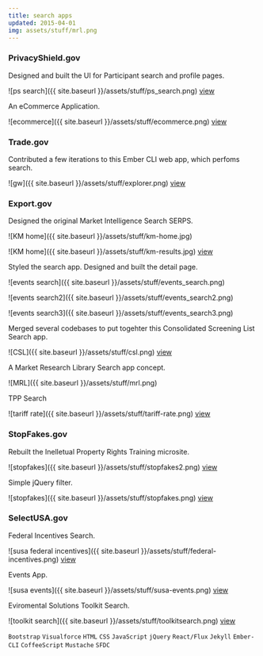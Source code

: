 ```yaml
---
title: search apps
updated: 2015-04-01 
img: assets/stuff/mrl.png
---
```


### PrivacyShield.gov  

Designed and built the UI for Participant search and profile pages. 

![ps search]({{ site.baseurl }}/assets/stuff/ps_search.png) [view](https://www.privacyshield.gov/list)

An eCommerce Application.

![ecommerce]({{ site.baseurl }}/assets/stuff/ecommerce.png) [view](https://techcrunch.com/2016/08/01/eu-us-privacy-shield-open-for-sign-ups-from-today/)

### Trade.gov

Contributed a few iterations to this Ember CLI web app, which perfoms search.

![gw]({{ site.baseurl }}/assets/stuff/explorer.png) [view](http://internationaltradeadministration.github.io/explorer/)

### Export.gov 

Designed the original Market Intelligence Search SERPS.

![KM home]({{ site.baseurl }}/assets/stuff/km-home.jpg)

![KM home]({{ site.baseurl }}/assets/stuff/km-results.jpg) [view](https://www.export.gov/Market-Intelligence)

Styled the search app. Designed and built the detail page.

![events search]({{ site.baseurl }}/assets/stuff/events_search.png) 

![events search2]({{ site.baseurl }}/assets/stuff/events_search2.png) 

![events search3]({{ site.baseurl }}/assets/stuff/events_search3.png) 

Merged several codebases to put togehter this Consolidated Screening List Search app.

![CSL]({{ site.baseurl }}/assets/stuff/csl.png) [view](http://apps.export.gov/csl-search)

A Market Research Library Search app concept.

![MRL]({{ site.baseurl }}/assets/stuff/mrl.png)

TPP Search

![tariff rate]({{ site.baseurl }}/assets/stuff/tariff-rate.png) [view](https://www.privacyshield.gov/fta_tariff_search)

### StopFakes.gov 

Rebuilt the Inelletual Property Rights Training microsite.

![stopfakes]({{ site.baseurl }}/assets/stuff/stopfakes2.png) [view](https://www.stopfakes.gov/ipr_training)

Simple jQuery filter. 

![stopfakes]({{ site.baseurl }}/assets/stuff/stopfakes.png) [view](https://www.stopfakes.gov/IPR-Assistance)

### SelectUSA.gov 

Federal Incentives Search.

![susa federal incentives]({{ site.baseurl }}/assets/stuff/federal-incentives.png) [view](https://www.selectusa.gov/federal_incentives)

Events App.

![susa events]({{ site.baseurl }}/assets/stuff/susa-events.png) [view](https://www.selectusa.gov/selectusa-events)

Eviromental Solutions Toolkit Search.

![toolkit search]({{ site.baseurl }}/assets/stuff/toolkitsearch.png) [view](https://cops-trade.cs32.force.com/toolkitsearch?program=a31t0000000CyD6#1)


`Bootstrap` `Visualforce` `HTML` `CSS` `JavaScript` `jQuery` `React/Flux` `Jekyll` `Ember-CLI` `CoffeeScript` `Mustache` `SFDC`